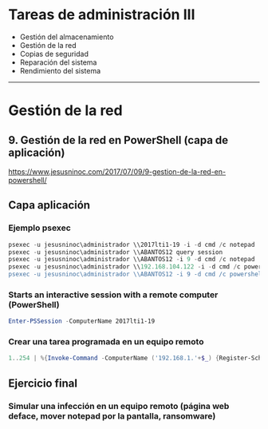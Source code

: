 # Tareas de administración III
- Gestión del almacenamiento
- Gestión de la red
- Copias de seguridad
- Reparación del sistema
- Rendimiento del sistema

---------------

# Gestión de la red
## 9. Gestión de la red en PowerShell (capa de aplicación)
https://www.jesusninoc.com/2017/07/09/9-gestion-de-la-red-en-powershell/

## Capa aplicación

### Ejemplo psexec
```PowerShell
psexec -u jesusninoc\administrador \\2017lti1-19 -i -d cmd /c notepad
psexec -u jesusninoc\administrador \\ABANTOS12 query session
psexec -u jesusninoc\administrador \\ABANTOS12 -i 9 -d cmd /c notepad
psexec -u jesusninoc\administrador \\192.168.104.122 -i -d cmd /c powershell -encodedcommand RwBlAHQALQBEAGEAdABlAA=="
psexec -u jesusninoc\administrador \\ABANTOS12 -i 9 -d cmd /c powershell Start-Process chrome ('data:text/html;base64,PEhUTUw+PEhFQUQ+PFRJVExFPmhhY2tlZDwvVElUTEU+PC9IRUFEPjxIMT48TUFSUVVFRT5oYWNrZWQ8L0gxPjwvTUFSUVVFRT48L0JPRFk+PC9IVE1MPg==')
```
### Starts an interactive session with a remote computer (PowerShell)
```PowerShell
Enter-PSSession -ComputerName 2017lti1-19
```
### Crear una tarea programada en un equipo remoto
```PowerShell
1..254 | %{Invoke-Command -ComputerName ('192.168.1.'+$_) {Register-ScheduledTask Task01 -Action (New-ScheduledTaskAction -Execute "Cmd") -Principal (New-ScheduledTaskPrincipal -GroupId "BUILTIN\administradores" -RunLevel Highest) -Settings (New-ScheduledTaskSettingsSet -RestartCount 5 -RestartInterval 60)}}
```

## Ejercicio final
### Simular una infección en un equipo remoto (página web deface, mover notepad por la pantalla, ransomware)
